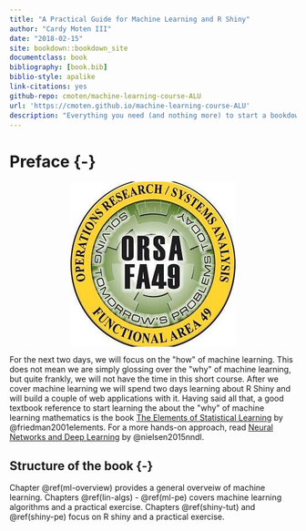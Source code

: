 ```yaml
--- 
title: "A Practical Guide for Machine Learning and R Shiny"
author: "Cardy Moten III"
date: "2018-02-15"
site: bookdown::bookdown_site
documentclass: book
bibliography: [book.bib]
biblio-style: apalike
link-citations: yes
github-repo: cmoten/machine-learning-course-ALU
url: 'https://cmoten.github.io/machine-learning-course-ALU'
description: "Everything you need (and nothing more) to start a bookdown book."
---
```


# Preface {-}

<img src="img/logo.jpg" style="display: block; margin: auto;" />



For the next two days, we will focus on the "how" of machine learning. This does not mean we are simply glossing over the "why" of machine learning, but quite frankly, we will not have the time in this short course. After we cover machine learning we will spend two days learning about R Shiny and will build a couple of web applications with it. Having said all that, a good textbook reference to start learning the about the "why" of machine learning mathematics is the book [The Elements of Statistical Learning](https://web.stanford.edu/~hastie/ElemStatLearn/) by @friedman2001elements. For a more hands-on approach, read [Neural Networks and Deep Learning](http://neuralnetworksanddeeplearning.com/) by @nielsen2015nndl. 

## Structure of the book {-}
Chapter \@ref(ml-overview) provides a general overveiw of machine learning. Chapters \@ref(lin-algs) - \@ref(ml-pe) covers machine learning algorithms and a practical exercise. Chapters \@ref(shiny-tut) and \@ref(shiny-pe) focus on R shiny and a practical exercise. 
